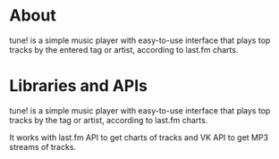 # About

tune! is a simple music player with easy-to-use interface that plays top tracks by the entered tag or artist, according to last.fm charts.

# Libraries and APIs

tune! is a simple music player with easy-to-use interface that plays top tracks by the tag or artist, according to last.fm charts.

It works with last.fm API to get charts of tracks and VK API to get MP3 streams of tracks.

